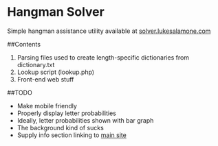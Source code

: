# Hangman Solver
Simple hangman assistance utility available at [solver.lukesalamone.com]

##Contents
1. Parsing files used to create length-specific dictionaries from dictionary.txt
2. Lookup script (lookup.php)
3. Front-end web stuff

##TODO
+ Make mobile friendly
+ Properly display letter probabilities
+ Ideally, letter probabilities shown with bar graph
+ The background kind of sucks
+ Supply info section linking to [main site]

[solver.lukesalamone.com]: http://solver.lukesalamone.com
[main site]: http://lukesalamone.com
